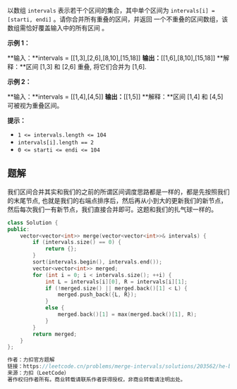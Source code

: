 以数组 `intervals` 表示若干个区间的集合，其中单个区间为 `intervals[i] = [starti, endi]` 。请你合并所有重叠的区间，并返回 一个不重叠的区间数组，该数组需恰好覆盖输入中的所有区间 。

**示例 1：**

**输入：**intervals = [[1,3],[2,6],[8,10],[15,18]]
**输出：**[[1,6],[8,10],[15,18]]
**解释：**区间 [1,3] 和 [2,6] 重叠, 将它们合并为 [1,6].

**示例 2：**

**输入：**intervals = [[1,4],[4,5]]
**输出：**[[1,5]]
**解释：**区间 [1,4] 和 [4,5] 可被视为重叠区间。

**提示：**

- `1 <= intervals.length <= 104`
- `intervals[i].length == 2`
- `0 <= starti <= endi <= 104`

## 题解
我们区间合并其实和我们的之前的所谓区间调度思路都是一样的，都是先按照我们的末尾节点, 也就是我们的右端点排序后，然后再从小到大的更新我们的新节点，然后每次我们一有新节点，我们直接合并即可。这题和我们的扎气球一样的。

```cpp
class Solution {
public:
    vector<vector<int>> merge(vector<vector<int>>& intervals) {
        if (intervals.size() == 0) {
            return {};
        }
        sort(intervals.begin(), intervals.end());
        vector<vector<int>> merged;
        for (int i = 0; i < intervals.size(); ++i) {
            int L = intervals[i][0], R = intervals[i][1];
            if (!merged.size() || merged.back()[1] < L) {
                merged.push_back({L, R});
            }
            else {
                merged.back()[1] = max(merged.back()[1], R);
            }
        }
        return merged;
    }
};

作者：力扣官方题解
链接：https://leetcode.cn/problems/merge-intervals/solutions/203562/he-bing-qu-jian-by-leetcode-solution/
来源：力扣（LeetCode）
著作权归作者所有。商业转载请联系作者获得授权，非商业转载请注明出处。
```